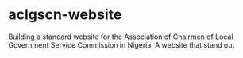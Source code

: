 # aclgscn-website
Building a standard website for the Association of Chairmen of Local Government Service Commission in Nigeria. A website that stand out
